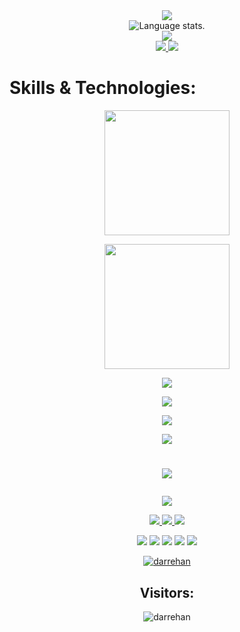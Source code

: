 <div align="center">
  <!-- <img src="https://images.wallpapersden.com/image/download/arya-stark-game-of-thrones-season-8-poster_a2hramaUmZqaraWkpJRmaGtrrWxrbQ.jpg" alt="Dar Rehan Rasool"> -->
<!--   <img src="https://avatars.githubusercontent.com/u/95292119?v=4" alt="Dar Rehan Rasool"> -->
</div>
<!-- <h1>Git hub stats buddy:</h1> -->
  <div align="center">
  <a href="https://github.com/Darrehan">
    <img src="http://github-profile-summary-cards.vercel.app/api/cards/profile-details?username=Darrehan&theme=slateorange" />
  </a>
  </div>
<div align="center">
  <img src="https://github-readme-stats.vercel.app/api/top-langs/?username=Darrehan&langs_count=8&theme=great-gatsby" alt="Language stats.">
</div>

<div align="center">

  <a href="https://github.com/Darrehan">
    <img src="https://github-readme-streak-stats.herokuapp.com?user=Darrehan&theme=rising-sun&hide_border=true&exclude_days=Sun" />
  </a>
  
</div>
  
<div align="center">
  <a href="https://github.com/Darehan">
    <img src="http://github-profile-summary-cards.vercel.app/api/cards/stats?username=Darrehan&theme=slateorange" />
    <img src="http://github-profile-summary-cards.vercel.app/api/cards/most-commit-language?username=Darehan&theme=slateorange" />
  </a>
</div>

<h1>Skills & Technologies:</h1>

<div align="center">
  <p align="center">
    <img src="https://count.getloli.com/get/@Darrehan.github.readme" width="200"/>
  </p>
</div>

<div align="center">
  <p align="center">
    <img src="https://media.giphy.com/media/QssGEmpkyEOhBCb7e1/giphy.gif" width="200"/>
  </p>
</div>

<div align="center">
  <p align="center">
  <a href="https://github.com/Darrehan">
    <img src="https://img.shields.io/badge/Languages:-orange" />
  </a>
</p>
</div>

<div align="center">
  <p align="center">
  <a href="https://github.com/Darrehan?tab=repositories">
    <img src="https://skillicons.dev/icons?i=c,cpp,java,py,css,html,js,php,laravel,mongodb,react,nodejs" />
  </a>
</p>
</div>

<div align="center">
  <p align="center">
  <a href="https://github.com/Darrehan">
    <img src="https://img.shields.io/badge/Development:-orange" />
  </a>
</p>
</div>

<div align="center">
  <p align="center">
  <a href="https://github.com/Darrehan?tab=repositories">
    <img src="https://skillicons.dev/icons?i=git,visualstudio,vscode,linux,idea" /> 
  </a>
</p>
</div>

<h1><b><em><div align="center">
  <p align="center">
  <a href="https://github.com/Darrehan">
    <img src="https://img.shields.io/badge/Socialmedia:-orange" />
  </a>
</p>
</div></em></b></h1>

<div align="center">
  <p align="center">
  <a href="https://github.com/Darrehan">
    <img src="https://img.shields.io/badge/Socialmedia:-orange" />
  </a>
</p>
</div>

<p align="center">
  <a href="https://twitter.com/Darehan">
    <img src="https://skillicons.dev/icons?i=twitter" />
  </a>
    <a href="https://stackoverflow.com/">
    <img src="https://skillicons.dev/icons?i=stackoverflow" />
  </a>
  <a href="https://instagram.com/https://www.instagram.com/dar.rehan_/">
    <img src="https://skillicons.dev/icons?i=instagram" />
  </a>
</p>
<div align="center">
  <p align="center">
  <div> 
    <a href="https://discord.com" target="_blank"><img src="https://img.shields.io/badge/Discord-7289DA?style=for-the-badge&logo=discord&logoColor=white" target="_blank"></a> 
    <a href="https://linkedin.com/in/https://www.linkedin.com/in/dar-rehan-rasool-66a14222a/" target="_blank"><img src="https://img.shields.io/badge/-LinkedIn-%230077B5?style=for-the-badge&logo=linkedin&logoColor=white" target="_blank"></a> 
    <a href = "mailto:darrehanrasool@gmail.com"><img src="https://img.shields.io/badge/-Gmail-%23333?style=for-the-badge&logo=gmail&logoColor=red" target="_blank"></a> 
    <a href="https://instagram.com/https://www.instagram.com/dar.rehan_/" target="_blank"><img src="https://img.shields.io/badge/-Instagram-%23E4405F?style=for-the-badge&logo=instagram&logoColor=white" target="_blank"></a>
    <a href="https://www.youtube.com/channel/UC82A6YxBt-ni7NoP46Cw3rA" target="_blank"><img src="https://img.shields.io/badge/YouTube-FF0000?style=for-the-badge&logo=youtube&logoColor=white" target="_blank"></a>
  </div>
  <p align="center"> <a href="https://github.com/ryo-ma/github-profile-trophy"><img src="https://github-profile-trophy.vercel.app/?username=darrehan" alt="darrehan" /></a>
  </p>
 </p>
</div>
<h2 align="center"> Visitors:</h2>
<div align="center"> <img  src="https://komarev.com/ghpvc/?username=darrehan&label=Profile%20views&color=0e75b6&style=flat" alt="darrehan" /></div>
<div align="center">
  <!-- <p align="center">
    <img src="https://count.getloli.com/get/@Darrehan.github.readme" width="200"/>
  </p> -->
</div>
